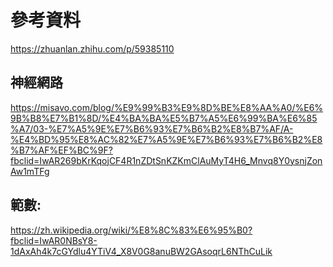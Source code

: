 參考資料
=
https://zhuanlan.zhihu.com/p/59385110

神經網路
-
https://misavo.com/blog/%E9%99%B3%E9%8D%BE%E8%AA%A0/%E6%9B%B8%E7%B1%8D/%E4%BA%BA%E5%B7%A5%E6%99%BA%E6%85%A7/03-%E7%A5%9E%E7%B6%93%E7%B6%B2%E8%B7%AF/A-%E4%BD%95%E8%AC%82%E7%A5%9E%E7%B6%93%E7%B6%B2%E8%B7%AF%EF%BC%9F?fbclid=IwAR269bKrKqojCF4R1nZDtSnKZKmClAuMyT4H6_Mnvq8Y0ysnjZonAw1mTFg

範數:
-
https://zh.wikipedia.org/wiki/%E8%8C%83%E6%95%B0?fbclid=IwAR0NBsY8-1dAxAh4k7cGYdlu4YTiV4_X8V0G8anuBW2GAsoqrL6NThCuLik
